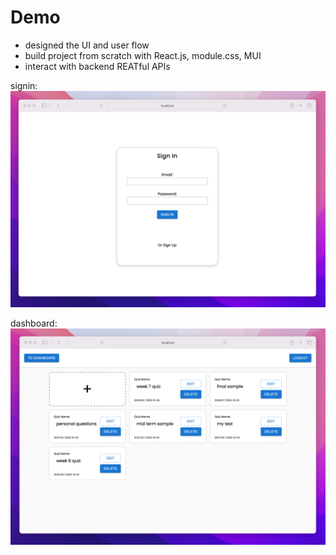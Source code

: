 # Demo

- designed the UI and user flow
- build project from scratch with React.js, module.css, MUI
- interact with backend REATful APIs

signin:
![alt text](https://github.com/DarrenDuanAU/big-brain/blob/main/demo-images/signin-demo.png)

dashboard:
![alt text](https://github.com/DarrenDuanAU/big-brain/blob/main/demo-images/dashboard-demo.png)
